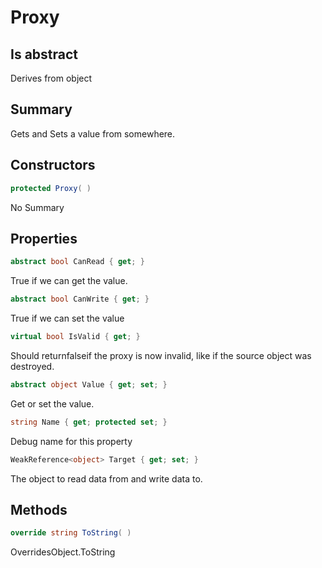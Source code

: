 # Proxy

## Is abstract
Derives from object

## Summary

Gets and Sets a value from somewhere.
## Constructors

```c#
protected Proxy( ) 
```
No Summary
## Properties

```c#
abstract bool CanRead { get; } 
```
True if we can get the value.
```c#
abstract bool CanWrite { get; } 
```
True if we can set the value
```c#
virtual bool IsValid { get; } 
```
Should returnfalseif the proxy is now invalid, like if the source object was destroyed.
```c#
abstract object Value { get; set; } 
```
Get or set the value.
```c#
string Name { get; protected set; } 
```
Debug name for this property
```c#
WeakReference<object> Target { get; set; } 
```
The object to read data from and write data to.
## Methods

```c#
override string ToString( ) 
```
OverridesObject.ToString
